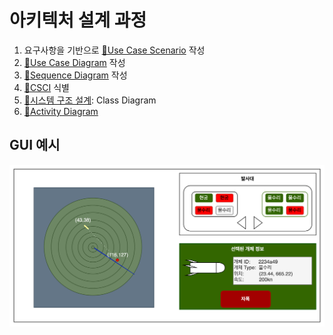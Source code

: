 # 아키텍처 설계 과정

1. 요구사항을 기반으로 [🔗Use Case Scenario](Use_Case_Scenario.md) 작성
2. [🔗Use Case Diagram](Use_Case_Diagram.md) 작성
3. [🔗Sequence Diagram](Sequence_Diagram.md) 작성
4. [🔗CSCI](CSCI.md) 식별
5. [🔗시스템 구조 설계](System_Architecture.md): Class Diagram
6. [🔗Activity Diagram](Activity_Diagram.md)

## GUI 예시
![GUI 예시](../assets/example_GUI.png)